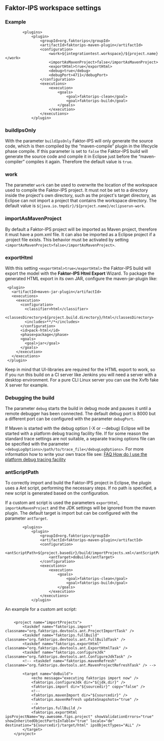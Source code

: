 ## Faktor-IPS workspace settings

### Example
```
        <plugins>
            <plugin>
                <groupId>org.faktorips</groupId>
                <artifactId>faktorips-maven-plugin</artifactId>
                <configuration>
                    <work>${integrationtest.workspace}/${project.name}</work>
                    <importAsMavenProject>false</importAsMavenProject>
                    <exportHtml>true</exportHtml>
                    <debug>true</debug>
                    <debugPort>4711</debugPort>
                </configuration>
                <executions>
                    <execution>
                        <goals>
                            <goal>faktorips-clean</goal>
                            <goal>faktorips-build</goal>
                        </goals>
                    </execution>
                </executions>
            </plugin>
```

### buildIpsOnly
With the parameter `buildIpsOnly` Faktor-IPS will only generate the source code, which is then compiled by the “maven-compile” plugin in the lifecycle phase compile. If this parameter is set to `false` the Faktor-IPS build will generate the source code and compile it in Eclipse just before the “maven-compiler” compiles it again.
Therefore the default value is `true`.

### work
The parameter `work` can be used to overwrite the location of the workspace used to compile the Faktor-IPS project.
It must not be set to a directory inside the project's own directory, such as the project's target directory, as Eclipse can not import a project that contains the workspace directory.
The default value is `${java.io.tmpdir}/${project.name}/eclipserun-work`.

### importAsMavenProject
By default a Faktor-IPS project will be imported as Maven project, therefore it must have a pom.xml file.
It can also be imported as a Eclipse project if a .project file exists. This behavior must be activated by setting `<importAsMavenProject>false</importAsMavenProject>`.

### exportHtml
With this setting `<exportHtml>true</exportHtml>` the Faktor-IPS build will export the model with the **Faktor-IPS Html Export** Wizard.
To package the generated HTML export in its own JAR, configure the maven-jar-plugin like:
```
 <plugin>
   <artifactId>maven-jar-plugin</artifactId>
   <executions>
     <execution>
       <configuration>
         <classifier>html</classifier>
         <classesDirectory>${project.build.directory}/html</classesDirectory>
         <includes>**/*</includes>
       </configuration>
       <id>pack-html</id>
       <phase>package</phase>
       <goals>
         <goal>jar</goal>
       </goals>
     </execution>
   </executions>
 </plugin>
```
Keep in mind that UI-libraries are required for the HTML export to work, so if you run this build on a CI server like Jenkins you will need a server with a desktop environment. For a pure CLI Linux server you can use the Xvfb fake X server for example.

### Debugging the build
The parameter `debug` starts the build in debug mode and pauses it until a remote debugger has been connected. The default debug port is 8000 but a different port can be configured with the parameter `debugPort`.

If Maven is started with the debug option (-X or --debug) Eclipse will be started with a platform debug tracing facility file. If for some reason the standard trace settings are not suitable, a separate tracing options file can be specified with the parameter `<debugLogOptions>/path/to/trace_file</debugLogOptions>`. For more information how to write your own trace file see: [FAQ How do I use the platform debug tracing facility](https://wiki.eclipse.org/FAQ_How_do_I_use_the_platform_debug_tracing_facility)


### antScriptPath
To correctly import and build the Faktor-IPS project in Eclipse, the plugin uses a Ant script, performing the necessary steps. If no path is specified, a new script is generated based on the configuration.

If a custom ant script is used the parameters `exportHtml`, `importAsMavenProject` and the JDK settings will be ignored from the maven plugin. The default target is import but can be configured with the parameter `antTarget`.

```
        <plugins>
            <plugin>
                <groupId>org.faktorips</groupId>
                <artifactId>faktorips-maven-plugin</artifactId>
                <configuration>
                    <antScriptPath>${project.basedir}/build/importProjects.xml</antScriptPath>
                    <antTarget>doBuild</antTarget>
                </configuration>
                <executions>
                    <execution>
                        <goals>
                            <goal>faktorips-clean</goal>
                            <goal>faktorips-build</goal>
                        </goals>
                    </execution>
                </executions>
            </plugin>
```
An example for a custom ant script:
```

    <project name="importProjects">
        <taskdef name="faktorips.import" classname="org.faktorips.devtools.ant.ProjectImportTask" />
        <taskdef name="faktorips.fullBuild" classname="org.faktorips.devtools.ant.FullBuildTask" />
        <taskdef name="faktorips.exportHtml" classname="org.faktorips.devtools.ant.ExportHtmlTask" />
        <taskdef name="faktorips.configureJdk" classname="org.faktorips.devtools.ant.ConfigureJdkTask" />
        <!-- <taskdef name="faktorips.mavenRefresh" classname="org.faktorips.devtools.ant.MavenProjectRefreshTask" /> -->

        <target name="doBuild">
            <echo message="executing faktorips import now" />
            <faktorips.configureJdk dir="${jdk.dir}" />
            <faktorips.import dir="${sourcedir}" copy="false" />
            <!--
            <faktorips.mavenImport dir="${sourcedir}" />
            <faktorips.mavenRefresh updateSnapshots="true" />
            -->
            <faktorips.fullBuild />
            <faktorips.exportHtml ipsProjectName="my.awesome.fips.project" showValidationErrors="true" showInheritedObjectPartsInTable="true" locale="de" destination="${sourcedir}/target/html" ipsObjectTypes="ALL" />
        </target>
    </project>
```

